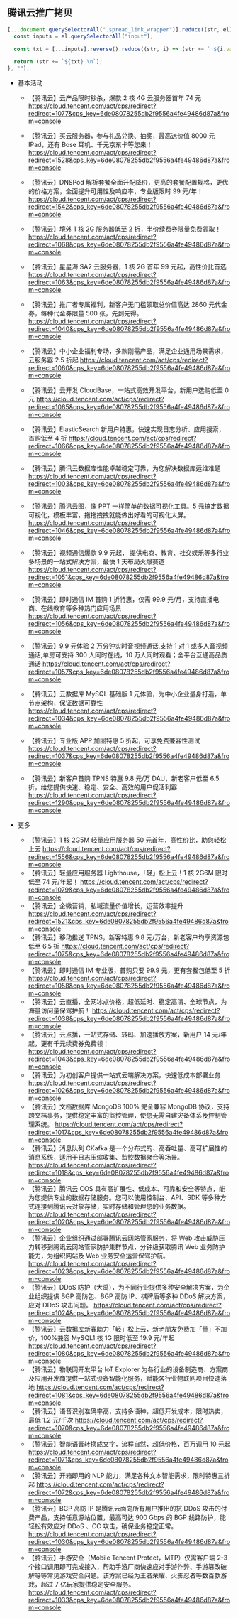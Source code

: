 ## 腾讯云推广拷贝

```js
[...document.querySelectorAll(".spread_link_wrapper")].reduce((str, el) => {
  const inputs = el.querySelectorAll("input");

  const txt = [...inputs].reverse().reduce((str, i) => (str += ` ${i.value}`), "");

  return (str += `${txt} \n`);
}, "");
```

- 基本活动

  - 【腾讯云】云产品限时秒杀，爆款 2 核 4G 云服务器首年 74 元 https://cloud.tencent.com/act/cps/redirect?redirect=1077&cps_key=6de08078255db2f9556a4fe49486d87a&from=console

  - 【腾讯云】买云服务器，参与礼品兑换、抽奖，最高送价值 8000 元 IPad，还有 Bose 耳机、千元京东卡等您来！ https://cloud.tencent.com/act/cps/redirect?redirect=1528&cps_key=6de08078255db2f9556a4fe49486d87a&from=console
  - 【腾讯云】DNSPod 解析套餐全面升配降价，更高的套餐配置规格，更优的价格方案，全面提升可用性及响应率，专业版限时 99 元/年！ https://cloud.tencent.com/act/cps/redirect?redirect=1542&cps_key=6de08078255db2f9556a4fe49486d87a&from=console
  - 【腾讯云】境外 1 核 2G 服务器低至 2 折，半价续费券限量免费领取！ https://cloud.tencent.com/act/cps/redirect?redirect=1068&cps_key=6de08078255db2f9556a4fe49486d87a&from=console
  - 【腾讯云】星星海 SA2 云服务器，1 核 2G 首年 99 元起，高性价比首选 https://cloud.tencent.com/act/cps/redirect?redirect=1063&cps_key=6de08078255db2f9556a4fe49486d87a&from=console
  - 【腾讯云】推广者专属福利，新客户无门槛领取总价值高达 2860 元代金券，每种代金券限量 500 张，先到先得。 https://cloud.tencent.com/act/cps/redirect?redirect=1040&cps_key=6de08078255db2f9556a4fe49486d87a&from=console
  - 【腾讯云】中小企业福利专场，多款刚需产品，满足企业通用场景需求，云服务器 2.5 折起 https://cloud.tencent.com/act/cps/redirect?redirect=1060&cps_key=6de08078255db2f9556a4fe49486d87a&from=console
  - 【腾讯云】云开发 CloudBase，一站式高效开发平台，新用户选购低至 0 元 https://cloud.tencent.com/act/cps/redirect?redirect=1065&cps_key=6de08078255db2f9556a4fe49486d87a&from=console
  - 【腾讯云】ElasticSearch 新用户特惠，快速实现日志分析、应用搜索，首购低至 4 折 https://cloud.tencent.com/act/cps/redirect?redirect=1066&cps_key=6de08078255db2f9556a4fe49486d87a&from=console
  - 【腾讯云】腾讯云数据库性能卓越稳定可靠，为您解决数据库运维难题 https://cloud.tencent.com/act/cps/redirect?redirect=1003&cps_key=6de08078255db2f9556a4fe49486d87a&from=console
  - 【腾讯云】腾讯云图，像 PPT 一样简单的数据可视化工具。5 元搞定数据可视化，模板丰富，拖拖拽拽就能做出好看的可视化大屏。 https://cloud.tencent.com/act/cps/redirect?redirect=1046&cps_key=6de08078255db2f9556a4fe49486d87a&from=console
  - 【腾讯云】视频通信爆款 9.9 元起， 提供电商、教育、社交娱乐等多行业多场景的一站式解决方案，最快 1 天布局火爆赛道 https://cloud.tencent.com/act/cps/redirect?redirect=1051&cps_key=6de08078255db2f9556a4fe49486d87a&from=console
  - 【腾讯云】即时通信 IM 首购 1 折特惠，仅需 99.9 元/月，支持直播电商、在线教育等多种热门应用场景 https://cloud.tencent.com/act/cps/redirect?redirect=1056&cps_key=6de08078255db2f9556a4fe49486d87a&from=console
  - 【腾讯云】9.9 元体验 2 万分钟实时音视频通话,支持 1 对 1 或多人音视频通话,单房可支持 300 人同时在线，10 万人同时观看；全平台互通高品质通话 https://cloud.tencent.com/act/cps/redirect?redirect=1057&cps_key=6de08078255db2f9556a4fe49486d87a&from=console
  - 【腾讯云】云数据库 MySQL 基础版 1 元体验，为中小企业量身打造，单节点架构，保证数据可靠性 https://cloud.tencent.com/act/cps/redirect?redirect=1034&cps_key=6de08078255db2f9556a4fe49486d87a&from=console
  - 【腾讯云】专业版 APP 加固特惠 5 折起，可享免费兼容性测试 https://cloud.tencent.com/act/cps/redirect?redirect=1037&cps_key=6de08078255db2f9556a4fe49486d87a&from=console
  - 【腾讯云】新客户首购 TPNS 特惠 9.8 元/万 DAU，新老客户低至 6.5 折，给您提供快速、稳定、安全、高效的用户促活利器 https://cloud.tencent.com/act/cps/redirect?redirect=1290&cps_key=6de08078255db2f9556a4fe49486d87a&from=console

- 更多
  - 【腾讯云】1 核 2G5M 轻量应用服务器 50 元首年，高性价比，助您轻松上云 https://cloud.tencent.com/act/cps/redirect?redirect=1556&cps_key=6de08078255db2f9556a4fe49486d87a&from=console
  - 【腾讯云】轻量应用服务器 Lighthouse，「轻」松上云！1 核 2G6M 限时低至 74 元/年起！ https://cloud.tencent.com/act/cps/redirect?redirect=1079&cps_key=6de08078255db2f9556a4fe49486d87a&from=console
  - 【腾讯云】企微营销，私域流量价值增长，运营效率提升 https://cloud.tencent.com/act/cps/redirect?redirect=1521&cps_key=6de08078255db2f9556a4fe49486d87a&from=console
  - 【腾讯云】移动推送 TPNS，新客特惠 9.8 元/万台，新老客户均享资源包低至 6.5 折 https://cloud.tencent.com/act/cps/redirect?redirect=1075&cps_key=6de08078255db2f9556a4fe49486d87a&from=console
  - 【腾讯云】即时通信 IM 专业版，首购只要 99.9 元，更有套餐包低至 5 折 https://cloud.tencent.com/act/cps/redirect?redirect=1058&cps_key=6de08078255db2f9556a4fe49486d87a&from=console
  - 【腾讯云】云直播，全网冰点价格，超低延时、稳定高清、全球节点，为海量访问量保驾护航！ https://cloud.tencent.com/act/cps/redirect?redirect=1038&cps_key=6de08078255db2f9556a4fe49486d87a&from=console
  - 【腾讯云】云点播，一站式存储、转码、加速播放方案，新用户 14 元/年起，更有千元续费券免费领！ https://cloud.tencent.com/act/cps/redirect?redirect=1043&cps_key=6de08078255db2f9556a4fe49486d87a&from=console
  - 【腾讯云】为初创客户提供一站式云端解决方案，快速低成本部署业务 https://cloud.tencent.com/act/cps/redirect?redirect=1026&cps_key=6de08078255db2f9556a4fe49486d87a&from=console
  - 【腾讯云】文档数据库 MongoDB 100% 完全兼容 MongoDB 协议，支持跨文档事务，提供稳定丰富的监控管理，使您无需自建灾备体系及控制管理系统。 https://cloud.tencent.com/act/cps/redirect?redirect=1017&cps_key=6de08078255db2f9556a4fe49486d87a&from=console
  - 【腾讯云】消息队列 CKafka 是一个分布式的、高吞吐量、高可扩展性的消息系统，适用于日志压缩收集、监控数据聚合等场景。 https://cloud.tencent.com/act/cps/redirect?redirect=1018&cps_key=6de08078255db2f9556a4fe49486d87a&from=console
  - 【腾讯云】腾讯云 COS 具有高扩展性、低成本、可靠和安全等特点，能为您提供专业的数据存储服务。您可以使用控制台、API、SDK 等多种方式连接到腾讯云对象存储，实时存储和管理您的业务数据。 https://cloud.tencent.com/act/cps/redirect?redirect=1020&cps_key=6de08078255db2f9556a4fe49486d87a&from=console
  - 【腾讯云】企业组织通过部署腾讯云网站管家服务，将 Web 攻击威胁压力转移到腾讯云网站管家防护集群节点，分钟级获取腾讯 Web 业务防护能力，为组织网站及 Web 业务安全运营保驾护航。 https://cloud.tencent.com/act/cps/redirect?redirect=1023&cps_key=6de08078255db2f9556a4fe49486d87a&from=console
  - 【腾讯云】DDoS 防护（大禹），为不同行业提供多种安全解决方案，为企业组织提供 BGP 高防包、BGP 高防 IP、棋牌盾等多种 DDoS 解决方案，应对 DDoS 攻击问题。 https://cloud.tencent.com/act/cps/redirect?redirect=1024&cps_key=6de08078255db2f9556a4fe49486d87a&from=console
  - 【腾讯云】云数据库新春助力「轻」松上云，新老朋友免费加「量」不加价，100%兼容 MySQL1 核 1G 限时低至 19.9 元/年起 https://cloud.tencent.com/act/cps/redirect?redirect=1080&cps_key=6de08078255db2f9556a4fe49486d87a&from=console
  - 【腾讯云】物联网开发平台 IoT Explorer 为各行业的设备制造商、方案商及应用开发商提供一站式设备智能化服务，赋能各行业物联网项目快速落地 https://cloud.tencent.com/act/cps/redirect?redirect=1081&cps_key=6de08078255db2f9556a4fe49486d87a&from=console
  - 【腾讯云】语音识别准确率高，支持多语种，超低开发成本，限时热卖，最低 1.2 元/千次 https://cloud.tencent.com/act/cps/redirect?redirect=1070&cps_key=6de08078255db2f9556a4fe49486d87a&from=console
  - 【腾讯云】智能语音转换成文字，流程自然，超低价格，百万调用 10 元起 https://cloud.tencent.com/act/cps/redirect?redirect=1071&cps_key=6de08078255db2f9556a4fe49486d87a&from=console
  - 【腾讯云】开箱即用的 NLP 能力，满足各种文本智能需求，限时特惠三折起 https://cloud.tencent.com/act/cps/redirect?redirect=1072&cps_key=6de08078255db2f9556a4fe49486d87a&from=console
  - 【腾讯云】BGP 高防 IP 是腾讯云面向所有用户推出的抗 DDoS 攻击的付费产品，支持任意源站位置，最高可达 900 Gbps 的 BGP 线路防护，能轻松有效应对 DDoS 、CC 攻击，确保业务稳定正常。 https://cloud.tencent.com/act/cps/redirect?redirect=1030&cps_key=6de08078255db2f9556a4fe49486d87a&from=console
  - 【腾讯云】手游安全（Mobile Tencent Protect，MTP）仅需客户端 2-3 个接口调用即可完成接入，帮助手游厂商快速应对手游作弊、手游篡改破解等等常见游戏安全问题。该方案已经为王者荣耀、火影忍者等数百款游戏，超过 7 亿玩家提供稳定安全服务。 https://cloud.tencent.com/act/cps/redirect?redirect=1033&cps_key=6de08078255db2f9556a4fe49486d87a&from=console
